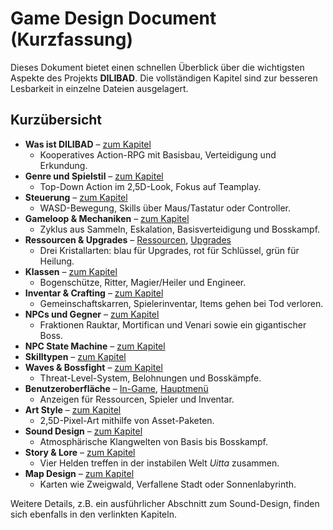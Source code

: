 # Game Design Document (Kurzfassung)

Dieses Dokument bietet einen schnellen Überblick über die wichtigsten Aspekte des Projekts **DILIBAD**. Die vollständigen Kapitel sind zur besseren Lesbarkeit in einzelne Dateien ausgelagert.

## Kurzübersicht

- **Was ist DILIBAD** – [zum Kapitel](Sections/01_WasIstDILIBAD.md)
  - Kooperatives Action-RPG mit Basisbau, Verteidigung und Erkundung.
- **Genre und Spielstil** – [zum Kapitel](Sections/02_GenreUndSpielstil.md)
  - Top-Down Action im 2,5D-Look, Fokus auf Teamplay.
- **Steuerung** – [zum Kapitel](Sections/03_Steuerung.md)
  - WASD-Bewegung, Skills über Maus/Tastatur oder Controller.
- **Gameloop & Mechaniken** – [zum Kapitel](Sections/04_GameLoopUndMechaniken.md)
  - Zyklus aus Sammeln, Eskalation, Basisverteidigung und Bosskampf.
- **Ressourcen & Upgrades** – [Ressourcen](Sections/05_Ressourcen.md), [Upgrades](Sections/07_Upgrades.md)
  - Drei Kristallarten: blau für Upgrades, rot für Schlüssel, grün für Heilung.
- **Klassen** – [zum Kapitel](Sections/06_Klassen.md)
  - Bogenschütze, Ritter, Magier/Heiler und Engineer.
- **Inventar & Crafting** – [zum Kapitel](Sections/08_Inventar_Items_Crafting.md)
  - Gemeinschaftskarren, Spielerinventar, Items gehen bei Tod verloren.
- **NPCs und Gegner** – [zum Kapitel](Sections/09_NPCs_Gegnerfraktionen.md)
  - Fraktionen Rauktar, Mortifican und Venari sowie ein gigantischer Boss.
- **NPC State Machine** – [zum Kapitel](Sections/10_NPC_State_Machine.md)
- **Skilltypen** – [zum Kapitel](Sections/11_Skilltypen.md)
- **Waves & Bossfight** – [zum Kapitel](Sections/12_Waves_Bossfight.md)
  - Threat-Level-System, Belohnungen und Bosskämpfe.
- **Benutzeroberfläche** – [In-Game](Sections/13_InGame_Interface.md), [Hauptmenü](Sections/14_Hauptmenue_Lobby.md)
  - Anzeigen für Ressourcen, Spieler und Inventar.
- **Art Style** – [zum Kapitel](Sections/15_ArtStyle.md)
  - 2,5D-Pixel-Art mithilfe von Asset-Paketen.
- **Sound Design** – [zum Kapitel](Sections/16_SoundDesign.md)
  - Atmosphärische Klangwelten von Basis bis Bosskampf.
- **Story & Lore** – [zum Kapitel](Sections/17_Story_Lore.md)
  - Vier Helden treffen in der instabilen Welt *Uitta* zusammen.
- **Map Design** – [zum Kapitel](Sections/18_MapDesign.md)
  - Karten wie Zweigwald, Verfallene Stadt oder Sonnenlabyrinth.

Weitere Details, z.B. ein ausführlicher Abschnitt zum Sound-Design, finden sich ebenfalls in den verlinkten Kapiteln.
